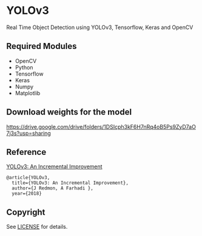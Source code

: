 # YOLOv3
Real Time Object Detection using YOLOv3, Tensorflow, Keras and OpenCV


## Required Modules
- OpenCV
- Python    
- Tensorflow  
- Keras
- Numpy
- Matplotlib

## Download weights for the model
https://drive.google.com/drive/folders/1DSIcph3kF6H7nRq4oB5Ps9ZyD7aO7j3s?usp=sharing

## Reference

[YOLOv3: An Incremental Improvement](https://pjreddie.com/media/files/papers/YOLOv3.pdf)
	
	@article{YOLOv3,  
	  title={YOLOv3: An Incremental Improvement},  
	  author={J Redmon, A Farhadi },
	  year={2018}



## Copyright
See [LICENSE](LICENSE) for details.
